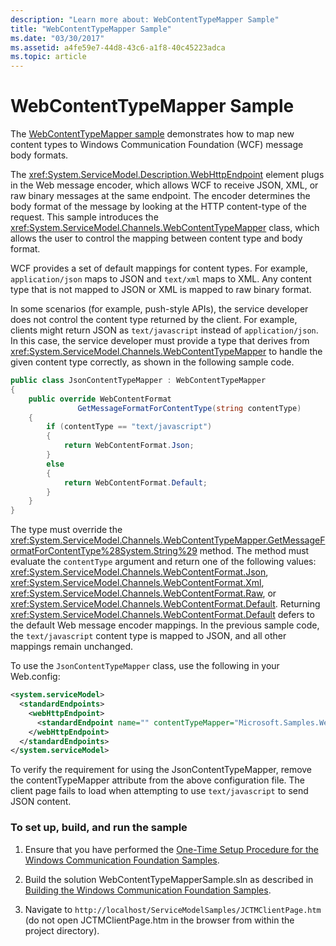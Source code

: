 ```yaml
---
description: "Learn more about: WebContentTypeMapper Sample"
title: "WebContentTypeMapper Sample"
ms.date: "03/30/2017"
ms.assetid: a4fe59e7-44d8-43c6-a1f8-40c45223adca
ms.topic: article
---
```

# WebContentTypeMapper Sample

The [WebContentTypeMapper sample](https://github.com/dotnet/samples/tree/main/framework/wcf) demonstrates how to map new content types to Windows Communication Foundation (WCF) message body formats.

The <xref:System.ServiceModel.Description.WebHttpEndpoint> element plugs in the Web message encoder, which allows WCF to receive JSON, XML, or raw binary messages at the same endpoint. The encoder determines the body format of the message by looking at the HTTP content-type of the request. This sample introduces the <xref:System.ServiceModel.Channels.WebContentTypeMapper> class, which allows the user to control the mapping between content type and body format.

WCF provides a set of default mappings for content types. For example, `application/json` maps to JSON and `text/xml` maps to XML. Any content type that is not mapped to JSON or XML is mapped to raw binary format.

In some scenarios (for example, push-style APIs), the service developer does not control the content type returned by the client. For example, clients might return JSON as `text/javascript` instead of `application/json`. In this case, the service developer must provide a type that derives from <xref:System.ServiceModel.Channels.WebContentTypeMapper> to handle the given content type correctly, as shown in the following sample code.

```csharp
public class JsonContentTypeMapper : WebContentTypeMapper
{
    public override WebContentFormat
               GetMessageFormatForContentType(string contentType)
    {
        if (contentType == "text/javascript")
        {
            return WebContentFormat.Json;
        }
        else
        {
            return WebContentFormat.Default;
        }
    }
}
```

The type must override the <xref:System.ServiceModel.Channels.WebContentTypeMapper.GetMessageFormatForContentType%28System.String%29> method. The method must evaluate the `contentType` argument and return one of the following values: <xref:System.ServiceModel.Channels.WebContentFormat.Json>, <xref:System.ServiceModel.Channels.WebContentFormat.Xml>, <xref:System.ServiceModel.Channels.WebContentFormat.Raw>, or <xref:System.ServiceModel.Channels.WebContentFormat.Default>. Returning <xref:System.ServiceModel.Channels.WebContentFormat.Default> defers to the default Web message encoder mappings. In the previous sample code, the `text/javascript` content type is mapped to JSON, and all other mappings remain unchanged.

To use the `JsonContentTypeMapper` class, use the following in your Web.config:

```xml
<system.serviceModel>
  <standardEndpoints>
    <webHttpEndpoint>
      <standardEndpoint name="" contentTypeMapper="Microsoft.Samples.WebContentTypeMapper.JsonContentTypeMapper, JsonContentTypeMapper, Version=1.0.0.0, Culture=neutral, PublicKeyToken=null" />
    </webHttpEndpoint>
  </standardEndpoints>
</system.serviceModel>
```

To verify the requirement for using the JsonContentTypeMapper, remove the contentTypeMapper attribute from the above configuration file. The client page fails to load when attempting to use `text/javascript` to send JSON content.

### To set up, build, and run the sample

1. Ensure that you have performed the [One-Time Setup Procedure for the Windows Communication Foundation Samples](one-time-setup-procedure-for-the-wcf-samples.md).

2. Build the solution WebContentTypeMapperSample.sln as described in [Building the Windows Communication Foundation Samples](building-the-samples.md).

3. Navigate to `http://localhost/ServiceModelSamples/JCTMClientPage.htm` (do not open JCTMClientPage.htm in the browser from within the project directory).
